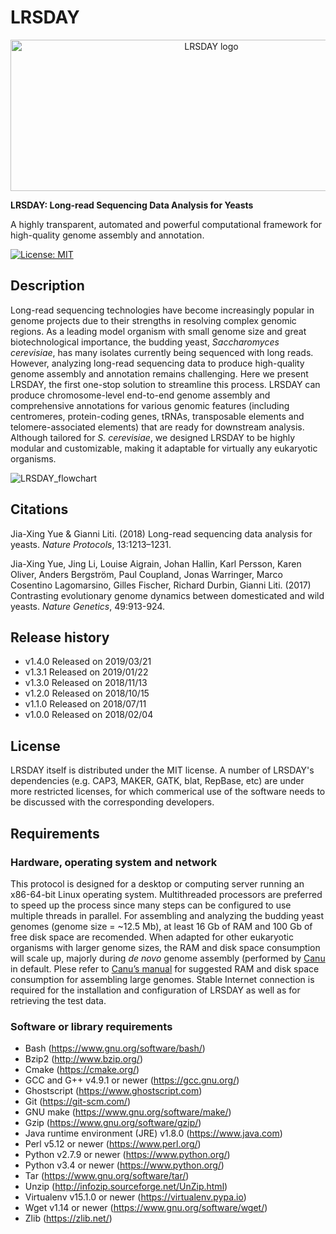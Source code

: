 # LRSDAY

<p align="center">
  <img src="https://github.com/yjx1217/LRSDAY/blob/master/LRSDAY.logo.png" alt="LRSDAY logo" width="627" height="242"/>
</p>

**LRSDAY: Long-read Sequencing Data Analysis for Yeasts**

A highly transparent, automated and powerful computational framework for high-quality genome assembly and annotation.

[![License: MIT](https://img.shields.io/badge/License-MIT-yellow.svg)](https://opensource.org/licenses/MIT)

## Description
Long-read sequencing technologies have become increasingly popular in genome projects due to their strengths in resolving complex genomic regions. As a leading model organism with small genome size and great biotechnological importance, the budding yeast, *Saccharomyces cerevisiae*, has many isolates currently being sequenced with long reads. However, analyzing long-read sequencing data to produce high-quality genome assembly and annotation remains challenging. Here we present LRSDAY, the first one-stop solution to streamline this process. LRSDAY can produce chromosome-level end-to-end genome assembly and comprehensive annotations for various genomic features (including centromeres, protein-coding genes, tRNAs, transposable elements and telomere-associated elements) that are ready for downstream analysis. Although tailored for *S. cerevisiae*, we designed LRSDAY to be highly modular and customizable, making it adaptable for virtually any eukaryotic organisms. 

![LRSDAY_flowchart](https://github.com/yjx1217/LRSDAY/blob/master/LRSDAY_flowchart.png)


## Citations
Jia-Xing Yue & Gianni Liti. (2018) Long-read sequencing data analysis for yeasts. *Nature Protocols*, 13:1213–1231. 

Jia-Xing Yue, Jing Li, Louise Aigrain, Johan Hallin, Karl Persson, Karen Oliver, Anders Bergström, Paul Coupland, Jonas Warringer, Marco Cosentino Lagomarsino, Gilles Fischer, Richard Durbin, Gianni Liti. (2017) Contrasting evolutionary genome dynamics between domesticated and wild yeasts. *Nature Genetics*, 49:913-924.

## Release history
* v1.4.0 Released on 2019/03/21
* v1.3.1 Released on 2019/01/22
* v1.3.0 Released on 2018/11/13
* v1.2.0 Released on 2018/10/15
* v1.1.0 Released on 2018/07/11
* v1.0.0 Released on 2018/02/04

## License
LRSDAY itself is distributed under the MIT license. A number of LRSDAY's dependencies (e.g. CAP3, MAKER, GATK, blat, RepBase, etc) are under more restricted licenses, for which commerical use of the software needs to be discussed with the corresponding developers.


## Requirements
### Hardware, operating system and network
This protocol is designed for a desktop or computing server running an x86-64-bit Linux operating system. Multithreaded processors are preferred to speed up the process since many steps can be configured to use multiple threads in parallel. For assembling and analyzing the budding yeast genomes (genome size = ~12.5 Mb), at least 16 Gb of RAM and 100 Gb of free disk space are recomended. When adapted for other eukaryotic organisms with larger genome sizes, the RAM and disk space consumption will scale up, majorly during *de novo* genome assembly (performed by [Canu](https://github.com/marbl/canu) in default. Plese refer to [Canu’s manual](http://canu.readthedocs.io/en/latest/) for suggested RAM and disk space consumption for assembling large genomes. Stable Internet connection is required for the installation and configuration of LRSDAY as well as for retrieving the test data.


### Software or library requirements
* Bash (https://www.gnu.org/software/bash/)
* Bzip2 (http://www.bzip.org/)
* Cmake (https://cmake.org/)
* GCC and G++ v4.9.1 or newer (https://gcc.gnu.org/)
* Ghostscript (https://www.ghostscript.com)
* Git (https://git-scm.com/)
* GNU make (https://www.gnu.org/software/make/)
* Gzip (https://www.gnu.org/software/gzip/)
* Java runtime environment (JRE) v1.8.0 (https://www.java.com)
* Perl v5.12 or newer (https://www.perl.org/)
* Python v2.7.9 or newer (https://www.python.org/)
* Python v3.4 or newer (https://www.python.org/)
* Tar (https://www.gnu.org/software/tar/)
* Unzip (http://infozip.sourceforge.net/UnZip.html)
* Virtualenv v15.1.0 or newer (https://virtualenv.pypa.io)
* Wget v1.14 or newer (https://www.gnu.org/software/wget/)
* Zlib (https://zlib.net/)


